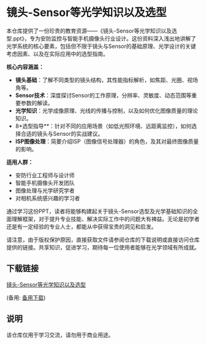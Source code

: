 # 镜头-Sensor等光学知识以及选型

本仓库提供了一份珍贵的教育资源——《镜头-Sensor等光学知识以及选型.ppt》，专为安防监控与智能手机摄像头行业设计。这份资料深入浅出地讲解了光学系统的核心要素，包括但不限于镜头与Sensor的基础原理、光学设计的关键考虑因素、以及在实际应用中的选型指南。

**核心内容涵盖：**
- **镜头基础**：了解不同类型的镜头结构，其性能指标解析，如焦距、光圈、视场角等。
- **Sensor技术**：深度探讨Sensor的工作原理，分辨率、灵敏度、动态范围等重要参数的解读。
- **光学知识**：光学成像原理、光线的传播与控制，以及如何优化图像质量的理论知识。
- 8*选型指导**：针对不同的应用场景（如低光照环境、远距离监控），如何选择合适的镜头与Sensor的实战建议。
- **ISP图像处理**：简要介绍ISP（图像信号处理器）的角色，及其对最终图像质量的影响。

**适用人群：**
- 安防行业工程师与设计师
- 智能手机摄像头开发团队
- 图像处理与光学研究学者
- 对相机系统感兴趣的学习者

通过学习这份PPT，读者将能够构建起关于镜头-Sensor选型及光学基础知识的全面理解框架，对于提升专业技能、解决实际工作中的问题大有裨益。无论是初学者还是有一定经验的专业人士，都能从中获得宝贵的洞见和启发。

请注意，由于版权保护原因，直接获取文件请参阅仓库的下载说明或直接访问仓库提供的链接。共享知识，促进学习，期待每一位使用者能够在光学领域有所成就。

## 下载链接
[镜头-Sensor等光学知识以及选型](https://pan.quark.cn/s/38956b10796a) 

(备用: [备用下载](https://pan.baidu.com/s/1qkw3xjZoWDMOtNvL-A8IXQ?pwd=1234))

## 说明

该仓库仅用于学习交流，请勿用于商业用途。
